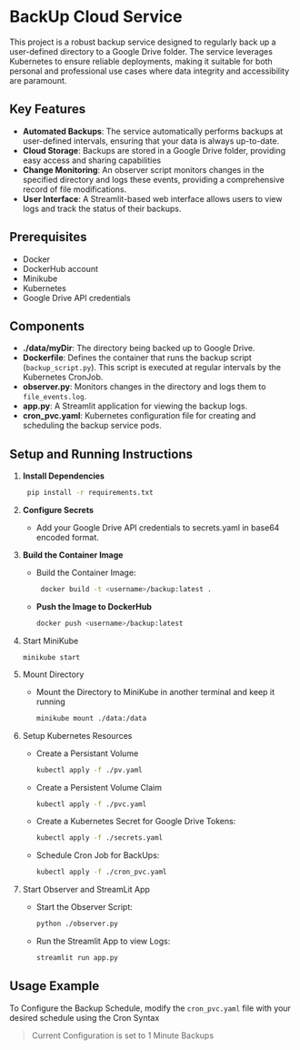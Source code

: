 # BackUp Cloud Service

This project is a robust backup service designed to regularly back up a user-defined directory to a Google Drive folder. The service leverages Kubernetes to ensure reliable deployments, making it suitable for both personal and professional use cases where data integrity and accessibility are paramount.

## Key Features

* **Automated Backups**: The service automatically performs backups at user-defined intervals, ensuring that your data is always up-to-date.
* **Cloud Storage**: Backups are stored in a Google Drive folder, providing easy access and sharing capabilities
* **Change Monitoring**: An observer script monitors changes in the specified directory and logs these events, providing a comprehensive record of file modifications.
* **User Interface**: A Streamlit-based web interface allows users to view logs and track the status of their backups.

## Prerequisites

* Docker
* DockerHub account
* Minikube
* Kubernetes
* Google Drive API credentials

## Components

* **./data/myDir**: The directory being backed up to Google Drive.
* **Dockerfile**: Defines the container that runs the backup script (`backup_script.py`). This script is executed at regular intervals by the Kubernetes CronJob.
* **observer.py**: Monitors changes in the directory and logs them to `file_events.log`.
* **app.py**: A Streamlit application for viewing the backup logs.
* **cron_pvc.yaml**: Kubernetes configuration file for creating and scheduling the backup service pods.

## Setup and Running Instructions

1. **Install Dependencies**

      ```bash
       pip install -r requirements.txt
2. **Configure Secrets**

    - Add your Google Drive API credentials to secrets.yaml in base64 encoded format.
3. **Build the Container Image**
    - Build the Container Image:

      ```bash
       docker build -t <username>/backup:latest . 
    - **Push the Image to DockerHub**

        ```bash
       docker push <username>/backup:latest 
4. Start MiniKube

       minikube start
5. Mount Directory
    - Mount the Directory to MiniKube in another terminal and keep it running 

        ```bash 
        minikube mount ./data:/data
6. Setup Kubernetes Resources
    - Create a Persistant Volume

         ```bash
        kubectl apply -f ./pv.yaml
    - Create a Persistent Volume Claim

        ```bash
       kubectl apply -f ./pvc.yaml
    - Create a Kubernetes Secret for Google Drive Tokens:

        ```bash
       kubectl apply -f ./secrets.yaml
    - Schedule Cron Job for BackUps:

        ```bash
       kubectl apply -f ./cron_pvc.yaml
7. Start Observer and StreamLit App
    - Start the Observer Script:

        ```bash
       python ./observer.py
    - Run the Streamlit App to view Logs:

        ```bash
       streamlit run app.py

## Usage Example

To Configure the Backup Schedule, modify the ` cron_pvc.yaml ` file with your desired schedule using the Cron Syntax
> Current Configuration is set to 1 Minute Backups
